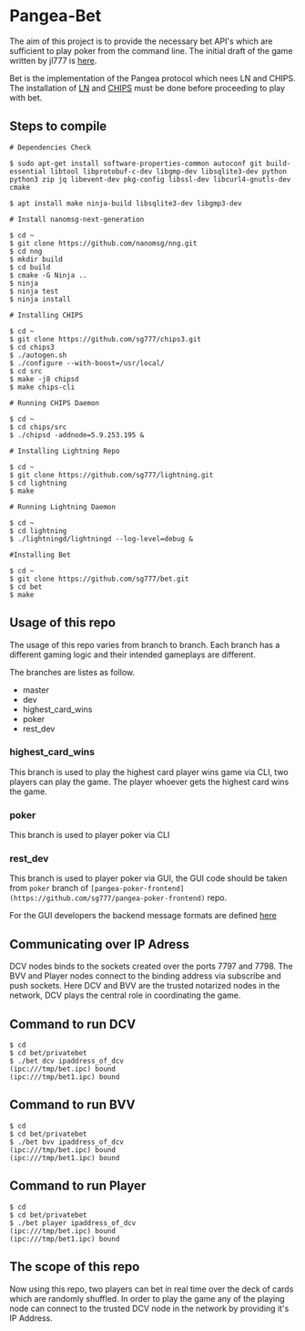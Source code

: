 # Pangea-Bet
The aim of this project is to provide the necessary bet API's which are sufficient to play poker from the command line. The initial draft of the game written by jl777 is [here](./docs/BET_Initial_Draft.md).

Bet is the implementation of the Pangea protocol which nees LN and CHIPS. The installation of [LN](https://github.com/sg777/lightning) and [CHIPS](https://github.com/sg777/chips3) must be done before proceeding to play with bet.

## Steps to compile
```
# Dependencies Check 

$ sudo apt-get install software-properties-common autoconf git build-essential libtool libprotobuf-c-dev libgmp-dev libsqlite3-dev python python3 zip jq libevent-dev pkg-config libssl-dev libcurl4-gnutls-dev cmake

$ apt install make ninja-build libsqlite3-dev libgmp3-dev

# Install nanomsg-next-generation 

$ cd ~
$ git clone https://github.com/nanomsg/nng.git
$ cd nng
$ mkdir build
$ cd build
$ cmake -G Ninja ..
$ ninja
$ ninja test
$ ninja install

# Installing CHIPS

$ cd ~
$ git clone https://github.com/sg777/chips3.git
$ cd chips3
$ ./autogen.sh
$ ./configure --with-boost=/usr/local/ 
$ cd src
$ make -j8 chipsd
$ make chips-cli

# Running CHIPS Daemon

$ cd ~
$ cd chips/src
$ ./chipsd -addnode=5.9.253.195 &

# Installing Lightning Repo

$ cd ~
$ git clone https://github.com/sg777/lightning.git
$ cd lightning
$ make

# Running Lightning Daemon

$ cd ~
$ cd lightning
$ ./lightningd/lightningd --log-level=debug &

#Installing Bet

$ cd ~
$ git clone https://github.com/sg777/bet.git
$ cd bet
$ make
```

## Usage of this repo

The usage of this repo varies from branch to branch. Each branch has a different gaming logic and their intended gameplays are different.

The branches are listes as follow.
* master
* dev
* highest_card_wins
* poker
* rest_dev

### highest_card_wins
This branch is used to play the highest card player wins game via CLI, two players can play the game. The player whoever gets the highest card wins the game.

### poker
This branch is used to player poker via CLI

### rest_dev
This branch is used to player poker via GUI, the GUI code should be taken from `poker` branch of `[pangea-poker-frontend](https://github.com/sg777/pangea-poker-frontend)` repo.

For the GUI developers the backend message formats are defined [here](./docs/messageFormats.md)

## Communicating over IP Adress
DCV nodes binds to the sockets created over the ports 7797 and 7798. The BVV and Player nodes connect to the binding address via subscribe and push sockets. Here DCV and BVV are the trusted notarized nodes in the network, DCV plays the central role in coordinating the game.

## Command to run DCV
```
$ cd
$ cd bet/privatebet
$ ./bet dcv ipaddress_of_dcv
(ipc:///tmp/bet.ipc) bound
(ipc:///tmp/bet1.ipc) bound
```
## Command to run BVV
```
$ cd
$ cd bet/privatebet
$ ./bet bvv ipaddress_of_dcv
(ipc:///tmp/bet.ipc) bound
(ipc:///tmp/bet1.ipc) bound
```
## Command to run Player
```
$ cd
$ cd bet/privatebet
$ ./bet player ipaddress_of_dcv
(ipc:///tmp/bet.ipc) bound
(ipc:///tmp/bet1.ipc) bound
```
## The scope of this repo

Now using this repo, two players can bet in real time over the deck of cards which are randomly shuffled. In order to play the game any of the playing node can connect to the trusted DCV node in the network by providing it's IP Address.

